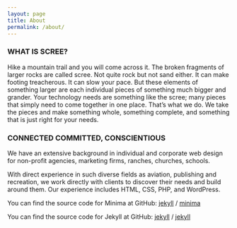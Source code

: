 ```yaml
---
layout: page
title: About
permalink: /about/
---
```


### WHAT IS SCREE? ###

Hike a mountain trail and you will come across it. The broken fragments of larger rocks are called scree. Not quite rock but not sand either. It can make footing treacherous. It can slow your pace. But these elements of something larger are each individual pieces of something much bigger and grander. Your technology needs are something like the scree; many pieces that simply need to come together in one place. That’s what we do. We take the pieces and make something whole, something complete, and something that is just right for your needs.

### CONNECTED  COMMITTED, CONSCIENTIOUS ###

We have an extensive background in individual and corporate web design for non-profit agencies, marketing firms, ranches, churches, schools.

With direct experience in such diverse fields as aviation, publishing and recreation, we work directly with clients to discover their needs and build around them. Our experience includes HTML, CSS, PHP, and WordPress.

You can find the source code for Minima at GitHub:
[jekyll][jekyll-organization] /
[minima](https://github.com/jekyll/minima)

You can find the source code for Jekyll at GitHub:
[jekyll][jekyll-organization] /
[jekyll](https://github.com/jekyll/jekyll)


[jekyll-organization]: https://github.com/jekyll
